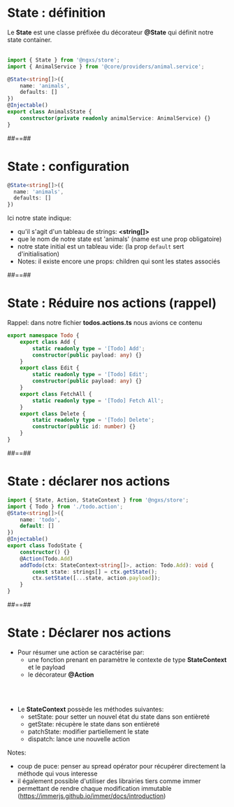 <!-- .slide: class="with-code inconsolata" -->

# State : définition

Le **State** est une classe préfixée du décorateur **@State** qui définit notre state container.
<br><br>

```typescript
import { State } from '@ngxs/store';
import { AnimalService } from '@core/providers/animal.service';

@State<string[]>({
    name: 'animals',
    defaults: []
})
@Injectable()
export class AnimalsState {
    constructor(private readonly animalService: AnimalService) {}
}
```

<!-- .element: class="big-code" -->

##==##

<!-- .slide: class="with-code inconsolata" -->

# State : configuration

```typescript
@State<string[]>({
  name: 'animals',
  defaults: []
})
```

<!-- .element: class="big-code" -->

Ici notre state indique: <br>

- qu'il s'agit d'un tableau de strings: **<string[]>**
- que le nom de notre state est 'animals' (name est une prop obligatoire)
- notre state initial est un tableau vide: (la prop `default` sert d'initialisation)
- Notes: il existe encore une props: children qui sont les states associés

##==##

<!-- .slide: class="with-code inconsolata" -->

# State : Réduire nos actions (rappel)

Rappel: dans notre fichier **todos.actions.ts** nous avions ce contenu

```typescript
export namespace Todo {
    export class Add {
        static readonly type = '[Todo] Add';
        constructor(public payload: any) {}
    }
    export class Edit {
        static readonly type = '[Todo] Edit';
        constructor(public payload: any) {}
    }
    export class FetchAll {
        static readonly type = '[Todo] Fetch All';
    }
    export class Delete {
        static readonly type = '[Todo] Delete';
        constructor(public id: number) {}
    }
}
```

##==##

<!-- .slide: class="with-code inconsolata" -->

# State : déclarer nos actions

```typescript
import { State, Action, StateContext } from '@ngxs/store';
import { Todo } from './todo.action';
@State<string[]>({
    name: 'todo',
    default: []
})
@Injectable()
export class TodoState {
    constructor() {}
    @Action(Todo.Add)
    addTodo(ctx: StateContext<string[]>, action: Todo.Add): void {
        const state: strings[] = ctx.getState();
        ctx.setState([...state, action.payload]);
    }
}
```

<!-- .element: class="big-code" -->

##==##

<!-- .slide: class="with-code inconsolata" -->

# State : Déclarer nos actions

- Pour résumer une action se caractérise par:
    - une fonction prenant en paramètre le contexte de type **StateContext** et le payload
    - le décorateur **@Action**

<br><br>

- Le **StateContext** possède les méthodes suivantes:
    - setState: pour setter un nouvel état du state dans son entièreté
    - getState: récupère le state dans son entièreté
    - patchState: modifier partiellement le state
    - dispatch: lance une nouvelle action

Notes:
-   coup de puce: penser au spread opérator pour récupérer directement la méthode qui vous interesse
-   il également possible d'utiliser des librairies tiers comme immer permettant de rendre chaque modification immutable (https://immerjs.github.io/immer/docs/introduction)
